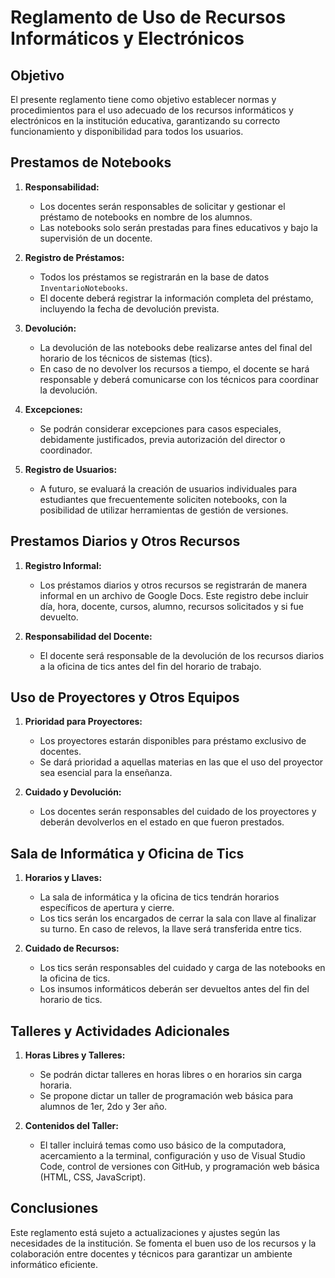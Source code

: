 # Reglamento de Uso de Recursos Informáticos y Electrónicos

## Objetivo

El presente reglamento tiene como objetivo establecer normas y procedimientos para el uso adecuado de los recursos informáticos y electrónicos en la institución educativa, garantizando su correcto funcionamiento y disponibilidad para todos los usuarios.

## Prestamos de Notebooks

1. **Responsabilidad:**
   - Los docentes serán responsables de solicitar y gestionar el préstamo de notebooks en nombre de los alumnos.
   - Las notebooks solo serán prestadas para fines educativos y bajo la supervisión de un docente.

2. **Registro de Préstamos:**
   - Todos los préstamos se registrarán en la base de datos `InventarioNotebooks`.
   - El docente deberá registrar la información completa del préstamo, incluyendo la fecha de devolución prevista.

3. **Devolución:**
   - La devolución de las notebooks debe realizarse antes del final del horario de los técnicos de sistemas (tics).
   - En caso de no devolver los recursos a tiempo, el docente se hará responsable y deberá comunicarse con los técnicos para coordinar la devolución.

4. **Excepciones:**
   - Se podrán considerar excepciones para casos especiales, debidamente justificados, previa autorización del director o coordinador.

5. **Registro de Usuarios:**
   - A futuro, se evaluará la creación de usuarios individuales para estudiantes que frecuentemente soliciten notebooks, con la posibilidad de utilizar herramientas de gestión de versiones.

## Prestamos Diarios y Otros Recursos

1. **Registro Informal:**
   - Los préstamos diarios y otros recursos se registrarán de manera informal en un archivo de Google Docs. Este registro debe incluir día, hora, docente, cursos, alumno, recursos solicitados y si fue devuelto.

2. **Responsabilidad del Docente:**
   - El docente será responsable de la devolución de los recursos diarios a la oficina de tics antes del fin del horario de trabajo.

## Uso de Proyectores y Otros Equipos

1. **Prioridad para Proyectores:**
   - Los proyectores estarán disponibles para préstamo exclusivo de docentes.
   - Se dará prioridad a aquellas materias en las que el uso del proyector sea esencial para la enseñanza.

2. **Cuidado y Devolución:**
   - Los docentes serán responsables del cuidado de los proyectores y deberán devolverlos en el estado en que fueron prestados.

## Sala de Informática y Oficina de Tics

1. **Horarios y Llaves:**
   - La sala de informática y la oficina de tics tendrán horarios específicos de apertura y cierre.
   - Los tics serán los encargados de cerrar la sala con llave al finalizar su turno. En caso de relevos, la llave será transferida entre tics.

2. **Cuidado de Recursos:**
   - Los tics serán responsables del cuidado y carga de las notebooks en la oficina de tics.
   - Los insumos informáticos deberán ser devueltos antes del fin del horario de tics.

## Talleres y Actividades Adicionales

1. **Horas Libres y Talleres:**
   - Se podrán dictar talleres en horas libres o en horarios sin carga horaria.
   - Se propone dictar un taller de programación web básica para alumnos de 1er, 2do y 3er año.

2. **Contenidos del Taller:**
   - El taller incluirá temas como uso básico de la computadora, acercamiento a la terminal, configuración y uso de Visual Studio Code, control de versiones con GitHub, y programación web básica (HTML, CSS, JavaScript).

## Conclusiones

Este reglamento está sujeto a actualizaciones y ajustes según las necesidades de la institución. Se fomenta el buen uso de los recursos y la colaboración entre docentes y técnicos para garantizar un ambiente informático eficiente.
